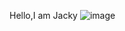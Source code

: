 Hello,I am Jacky
![image](https://cdn.britannica.com/79/232779-050-6B0411D7/German-Shepherd-dog-Alsatian.jpg) 
